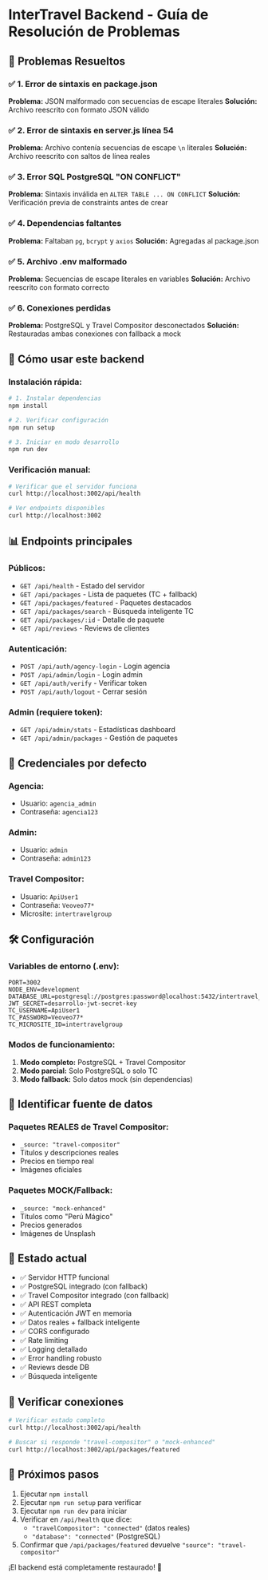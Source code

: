 # InterTravel Backend - Guía de Resolución de Problemas

## 🚨 Problemas Resueltos

### ✅ 1. Error de sintaxis en package.json
**Problema:** JSON malformado con secuencias de escape literales
**Solución:** Archivo reescrito con formato JSON válido

### ✅ 2. Error de sintaxis en server.js línea 54
**Problema:** Archivo contenía secuencias de escape `\n` literales
**Solución:** Archivo reescrito con saltos de línea reales

### ✅ 3. Error SQL PostgreSQL "ON CONFLICT"
**Problema:** Sintaxis inválida en `ALTER TABLE ... ON CONFLICT`
**Solución:** Verificación previa de constraints antes de crear

### ✅ 4. Dependencias faltantes
**Problema:** Faltaban `pg`, `bcrypt` y `axios`
**Solución:** Agregadas al package.json

### ✅ 5. Archivo .env malformado
**Problema:** Secuencias de escape literales en variables
**Solución:** Archivo reescrito con formato correcto

### ✅ 6. Conexiones perdidas
**Problema:** PostgreSQL y Travel Compositor desconectados
**Solución:** Restauradas ambas conexiones con fallback a mock

## 🚀 Cómo usar este backend

### Instalación rápida:
```bash
# 1. Instalar dependencias
npm install

# 2. Verificar configuración
npm run setup

# 3. Iniciar en modo desarrollo
npm run dev
```

### Verificación manual:
```bash
# Verificar que el servidor funciona
curl http://localhost:3002/api/health

# Ver endpoints disponibles
curl http://localhost:3002
```

## 📊 Endpoints principales

### Públicos:
- `GET /api/health` - Estado del servidor
- `GET /api/packages` - Lista de paquetes (TC + fallback)
- `GET /api/packages/featured` - Paquetes destacados
- `GET /api/packages/search` - Búsqueda inteligente TC
- `GET /api/packages/:id` - Detalle de paquete
- `GET /api/reviews` - Reviews de clientes

### Autenticación:
- `POST /api/auth/agency-login` - Login agencia
- `POST /api/admin/login` - Login admin
- `GET /api/auth/verify` - Verificar token
- `POST /api/auth/logout` - Cerrar sesión

### Admin (requiere token):
- `GET /api/admin/stats` - Estadísticas dashboard
- `GET /api/admin/packages` - Gestión de paquetes

## 🔐 Credenciales por defecto

### Agencia:
- Usuario: `agencia_admin`
- Contraseña: `agencia123`

### Admin:
- Usuario: `admin`
- Contraseña: `admin123`

### Travel Compositor:
- Usuario: `ApiUser1`
- Contraseña: `Veoveo77*`
- Microsite: `intertravelgroup`

## 🛠️ Configuración

### Variables de entorno (.env):
```
PORT=3002
NODE_ENV=development
DATABASE_URL=postgresql://postgres:password@localhost:5432/intertravel_dev
JWT_SECRET=desarrollo-jwt-secret-key
TC_USERNAME=ApiUser1
TC_PASSWORD=Veoveo77*
TC_MICROSITE_ID=intertravelgroup
```

### Modos de funcionamiento:

1. **Modo completo:** PostgreSQL + Travel Compositor
2. **Modo parcial:** Solo PostgreSQL o solo TC
3. **Modo fallback:** Solo datos mock (sin dependencias)

## 🔧 Identificar fuente de datos

### Paquetes REALES de Travel Compositor:
- `_source: "travel-compositor"`
- Títulos y descripciones reales
- Precios en tiempo real
- Imágenes oficiales

### Paquetes MOCK/Fallback:
- `_source: "mock-enhanced"`
- Títulos como "Perú Mágico"
- Precios generados
- Imágenes de Unsplash

## 🚀 Estado actual

- ✅ Servidor HTTP funcional
- ✅ PostgreSQL integrado (con fallback)
- ✅ Travel Compositor integrado (con fallback)
- ✅ API REST completa
- ✅ Autenticación JWT en memoria
- ✅ Datos reales + fallback inteligente
- ✅ CORS configurado
- ✅ Rate limiting
- ✅ Logging detallado
- ✅ Error handling robusto
- ✅ Reviews desde DB
- ✅ Búsqueda inteligente

## 🎯 Verificar conexiones

```bash
# Verificar estado completo
curl http://localhost:3002/api/health

# Buscar si responde "travel-compositor" o "mock-enhanced"
curl http://localhost:3002/api/packages/featured
```

## 🚀 Próximos pasos

1. Ejecutar `npm install`
2. Ejecutar `npm run setup` para verificar
3. Ejecutar `npm run dev` para iniciar
4. Verificar en `/api/health` que dice:
   - `"travelCompositor": "connected"` (datos reales)
   - `"database": "connected"` (PostgreSQL)
5. Confirmar que `/api/packages/featured` devuelve `"source": "travel-compositor"`

¡El backend está completamente restaurado! 🎉

